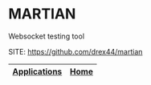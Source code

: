 # MARTIAN
 
 Websocket testing tool
 
 SITE: https://github.com/drex44/martian

 | [Applications](https://portable-linux-apps.github.io/apps.html) | [Home](https://portable-linux-apps.github.io)
 | --- | --- |
